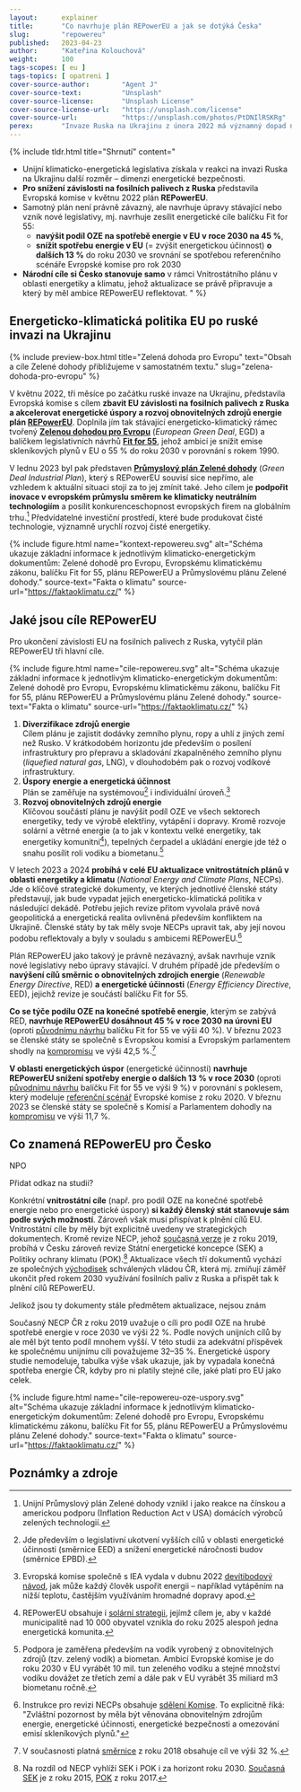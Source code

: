 ```yaml
---
layout:      explainer
title:       "Co navrhuje plán REPowerEU a jak se dotýká Česka"
slug:        "repowereu"
published:   2023-04-23
author:      "Kateřina Kolouchová"
weight:      100
tags-scopes: [ eu ]
tags-topics: [ opatreni ]
cover-source-author:        "Agent J"
cover-source-text:          "Unsplash"
cover-source-license:       "Unsplash License"
cover-source-license-url:   "https://unsplash.com/license"
cover-source-url:           "https://unsplash.com/photos/PtDNIlRSKRg"
perex:       "Invaze Ruska na Ukrajinu z února 2022 má významný dopad na energeticko-klimatické politiky EU. Zesiluje již probíhající energetickou krizi, ohrožuje evropskou energetickou bezpečnost a boří převládající paradigma fosilního plynu jako přechodného paliva na cestě ke klimatické neutralitě. Naplno se ukázalo, že energetická i klimatická krize mají společného jmenovatele – fosilní paliva. A tedy i společné řešení, kterým je nahrazení fosilních paliv čistými zdroji energie a investice do energetické účinnosti a úspor. Současnou krizi tak lze vnímat jako příležitost k větší evropské a národní energetické soběstačnosti a bezpečnosti, což povede ke snížení emisí skleníkových plynů a naplnění závazků Pařížské dohody."
---
```


{% include tldr.html
    title="Shrnutí"
    content="
- Unijní klimaticko-energetická legislativa získala v reakci na invazi Ruska na Ukrajinu další rozměr – dimenzi energetické bezpečnosti.
- **Pro snížení závislosti na fosilních palivech z Ruska** představila Evropská komise v květnu 2022 plán **REPowerEU**.
- Samotný plán není právně závazný, ale navrhuje úpravy stávající nebo vznik nové legislativy, mj. navrhuje zesílit energetické cíle balíčku Fit for 55:
  - **navýšit podíl OZE na spotřebě energie v EU v roce 2030 na 45 %**,
  - **snížit spotřebu energie v EU** (= zvýšit energetickou účinnost) **o dalších 13 %** do roku 2030 ve srovnání se spotřebou referenčního scénáře Evropské komise pro rok 2030
- **Národní cíle si Česko stanovuje samo** v rámci Vnitrostátního plánu v oblasti energetiky a klimatu, jehož aktualizace se právě připravuje a který by měl ambice REPowerEU reflektovat.
" %}

## Energeticko-klimatická politika EU po ruské invazi na Ukrajinu

{% include preview-box.html
    title="Zelená dohoda pro Evropu"
    text="Obsah a cíle Zelené dohody přibližujeme v samostatném textu."
    slug="zelena-dohoda-pro-evropu"
%}

V květnu 2022, tři měsíce po začátku ruské invaze na Ukrajinu, představila Evropská komise s cílem **zbavit EU závislosti na fosilních palivech z Ruska a akcelerovat energetické úspory a rozvoj obnovitelných zdrojů energie plán [REPowerEU](https://eur-lex.europa.eu/legal-content/CS/TXT/HTML/?uri=CELEX:52022DC0230)**. Doplnila jím tak stávající energeticko-klimatický rámec tvořený [**Zelenou dohodou pro Evropu**](https://eur-lex.europa.eu/legal-content/CS/TXT/?qid=1576150542719&uri=COM%3A2019%3A640%3AFIN) (*European Green Deal*, EGD) a balíčkem legislativních návrhů [**Fit for 55**](/infografiky/fit-for-55), jehož ambicí je snížit emise skleníkových plynů v EU o 55 % do roku 2030 v porovnání s rokem 1990.

V lednu 2023 byl pak představen [**Průmyslový plán Zelené dohody**](https://eur-lex.europa.eu/legal-content/CS/TXT/HTML/?uri=CELEX:52023DC0062&from=CS) (*Green Deal Industrial Plan*), který s  REPowerEU souvisí sice nepřímo, ale vzhledem k aktuální situaci stojí za to jej zmínit také. Jeho cílem je **podpořit inovace v evropském průmyslu směrem ke klimaticky neutrálním technologiím** a posílit konkurenceschopnost evropských firem na globálním trhu.[^gdip] Předvídatelné investiční prostředí, které bude produkovat čisté technologie, významně urychlí rozvoj čisté energetiky.

{% include figure.html
    name="kontext-repowereu.svg"
    alt="Schéma ukazuje základní informace k jednotlivým klimaticko-energetickým dokumentům: Zelené dohodě pro Evropu, Evropskému klimatickému zákonu, balíčku Fit for 55, plánu REPowerEU a Průmyslovému plánu Zelené dohody."
    source-text="Fakta o klimatu"
    source-url="https://faktaoklimatu.cz/"
%}

## Jaké jsou cíle REPowerEU

Pro ukončení závislosti EU na fosilních palivech z Ruska, vytyčil plán REPowerEU tři hlavní cíle.

{% include figure.html
    name="cile-repowereu.svg"
    alt="Schéma ukazuje základní informace k jednotlivým klimaticko-energetickým dokumentům: Zelené dohodě pro Evropu, Evropskému klimatickému zákonu, balíčku Fit for 55, plánu REPowerEU a Průmyslovému plánu Zelené dohody."
    source-text="Fakta o klimatu"
    source-url="https://faktaoklimatu.cz/"
%}

1. **Diverzifikace zdrojů energie**  
    Cílem plánu je zajistit dodávky zemního plynu, ropy a uhlí z jiných zemí než Rusko. V krátkodobém horizontu jde především o posílení infrastruktury pro přepravu a skladování zkapalněného zemního plynu (*liquefied natural gas*, LNG), v dlouhodobém pak o rozvoj vodíkové infrastruktury.
2. **Úspory energie a energetická účinnost**  
    Plán se zaměřuje na systémovou[^opatreni-systemove] i individuální úroveň.[^opatreni-individualni]
3. **Rozvoj obnovitelných zdrojů energie**  
    Klíčovou součástí plánu je navýšit podíl OZE ve všech sektorech energetiky, tedy ve výrobě elektřiny, vytápění i dopravy. Kromě rozvoje solární a větrné energie (a to jak v kontextu velké energetiky, tak energetiky komunitní[^solarni-strategie]), tepelných čerpadel a ukládání energie jde též o snahu posílit roli vodíku a biometanu.[^vodik]

V letech 2023 a 2024 **probíhá v celé EU aktualizace vnitrostátních plánů v oblasti energetiky a klimatu** (*National Energy and Climate Plans*, NECPs). Jde o klíčové strategické dokumenty, ve kterých jednotlivé členské státy představují, jak bude vypadat jejich energeticko-klimatická politika v následující dekádě. Potřebu jejich revize přitom vyvolala právě nová geopolitická a energetická realita ovlivněná především konfliktem na Ukrajině. Členské státy by tak měly svoje NECPs upravit tak, aby její novou podobu reflektovaly a byly v souladu s ambicemi REPowerEU.[^revize-necp]

Plán REPowerEU jako takový je právně nezávazný, avšak navrhuje vznik nové legislativy nebo úpravy stávající. V druhém případě jde především o **navýšení cílů směrnic o obnovitelných zdrojích energie** (*Renewable Energy Directive*, RED) **a energetické účinnosti** (*Energy Efficiency Directive*, EED), jejichž revize je součástí balíčku Fit for 55.

**Co se týče podílu OZE na konečné spotřebě energie**, kterým se zabývá RED, **navrhuje REPowerEU dosáhnout 45 % v roce 2030 na úrovni EU** (oproti [původnímu návrhu](https://eur-lex.europa.eu/legal-content/CS/TXT/?uri=CELEX%3A52021PC0557) balíčku Fit for 55 ve výši 40 %). V březnu 2023 se členské státy se společně s Evropskou komisí a Evropským parlamentem shodly na [kompromisu](https://ec.europa.eu/commission/presscorner/detail/en/IP_23_2061) ve výši 42,5 %.[^red]

**V oblasti energetických úspor** (energetické účinnosti) **navrhuje REPowerEU snížení spotřeby energie o dalších 13 % v roce 2030** (oproti [původnímu návrhu](https://eur-lex.europa.eu/legal-content/CS/TXT/?uri=CELEX%3A52021PC0558) balíčku Fit for 55 ve výši 9 %) v porovnání s poklesem, který modeluje [referenční scénář](https://energy.ec.europa.eu/data-and-analysis/energy-modelling/eu-reference-scenario-2020_en) Evropské komise z roku 2020. V březnu 2023 se členské státy se společně s Komisí a Parlamentem dohodly na [kompromisu](https://ec.europa.eu/commission/presscorner/detail/en/IP_23_1581) ve výši 11,7 %.

## Co znamená REPowerEU pro Česko

NPO

Přidat odkaz na studii?

Konkrétní **vnitrostátní cíle** (např. pro podíl OZE na konečné spotřebě energie nebo pro energetické úspory) **si každý členský stát stanovuje sám podle svých možností**. Zároveň však musí přispívat k plnění cílů EU. Vnitrostátní cíle by měly být explicitně uvedeny ve strategických dokumentech. Kromě revize NECP, jehož [současná verze](https://www.mpo.cz/cz/energetika/strategicke-a-koncepcni-dokumenty/vnitrostatni-plan-ceske-republiky-v-oblasti-energetiky-a-klimatu--252016/) je z roku 2019, probíhá v Česku zároveň revize Státní energetické koncepce (SEK) a Politiky ochrany klimatu (POK).[^sek-pok] Aktualizace všech tří dokumentů vychází ze společných [východisek](https://www.mpo.cz/assets/cz/energetika/strategicke-a-koncepcni-dokumenty/2023/4/Vychodiska-aktualizace-Statni-energeticke-koncepce-CR-a-souvisejicich-strategickych-dokumentu.docx) schválených vládou ČR, která mj. zmiňují záměř ukončit před rokem 2030 využívání fosilních paliv z Ruska a přispět tak k plnění cílů REPowerEU.

Jelikož jsou ty dokumenty stále předmětem aktualizace, nejsou znám

Současný NECP ČR z roku 2019 uvažuje o cíli pro podíl OZE na hrubé spotřebě energie v roce 2030 ve výši 22 %. Podle nových unijních cílů by ale měl být tento podíl mnohem vyšší. V této studii za adekvátní příspěvek ke společnému unijnímu cíli považujeme 32–35 %. Energetické úspory studie nemodeluje, tabulka výše však ukazuje, jak by vypadala konečná spotřeba energie ČR, kdyby pro ni platily stejné cíle, jaké platí pro EU jako celek.

{% include figure.html
    name="cile-repowereu-oze-uspory.svg"
    alt="Schéma ukazuje základní informace k jednotlivým klimaticko-energetickým dokumentům: Zelené dohodě pro Evropu, Evropskému klimatickému zákonu, balíčku Fit for 55, plánu REPowerEU a Průmyslovému plánu Zelené dohody."
    source-text="Fakta o klimatu"
    source-url="https://faktaoklimatu.cz/"
%}


## Poznámky a zdroje

[^energeticka-krize]: Energetická krize začala už v roce 2021, a to v důsledku následujících faktorů: nečekaně rychlá obnova ekonomiky po pandemii; počasí (především sucho); údržba – a tedy dočasné odstavení – jaderných elektráren; a cílené omezování dodávek plynu ze strany Ruska. Více k tématu např. na [stránkách IEA](https://www.iea.org/topics/global-energy-crisis).
[^gdip]: Unijní Průmyslový plán Zelené dohody vznikl i jako reakce na čínskou a americkou podporu (Inflation Reduction Act v USA) domácích výrobců zelených technologií.
[^opatreni-systemove]: Jde především o legislativní ukotvení vyšších cílů v oblasti energetické účinnosti (směrnice EED) a snížení energetické náročnosti budov (směrnice EPBD).
[^opatreni-individualni]: Evropská komise společně s IEA vydala v dubnu 2022 [devítibodový návod](https://www.iea.org/reports/playing-my-part), jak může každý člověk uspořit energii – například vytápěním na nižší teplotu, častějším využíváním hromadné dopravy apod.
[^solarni-strategie]: REPowerEU obsahuje i [solární strategii](https://eur-lex.europa.eu/legal-content/CS/TXT/HTML/?uri=CELEX:52022DC0221&from=EN), jejímž cílem je, aby v každé municipalitě nad 10 000 obyvatel vznikla do roku 2025 alespoň jedna energetická komunita.
[^vodik]: Podpora je zaměřena především na vodík vyrobený z obnovitelných zdrojů (tzv. zelený vodík) a biometan. Ambicí Evropské komise je do roku 2030 v EU vyrábět 10 mil. tun zeleného vodíku a stejné množství vodíku dovážet ze třetích zemí a dále pak v EU vyrábět 35 miliard m3 biometanu ročně.
[^revize-necp]: Instrukce pro revizi NECPs obsahuje [sdělení Komise](https://energy.ec.europa.eu/document/download/844d6896-2fe8-4e2b-b052-bf7169d9be3a_cs). To explicitně říká: "Zvláštní pozornost by měla být věnována obnovitelným zdrojům energie, energetické účinnosti, energetické bezpečnosti a omezování emisí skleníkových plynů."
[^sek-pok]: Na rozdíl od NECP vyhlíží SEK i POK i za horizont roku 2030. [Současná SEK](https://www.mpo.cz/dokument158059.html) je z roku 2015, [POK](https://www.mzp.cz/cz/politika_ochrany_klimatu_2017) z roku 2017.
[^red]: V současnosti platná [směrnice](https://eur-lex.europa.eu/legal-content/cs/TXT/?uri=CELEX:32018L2001) z roku 2018 obsahuje cíl ve výši 32 %.